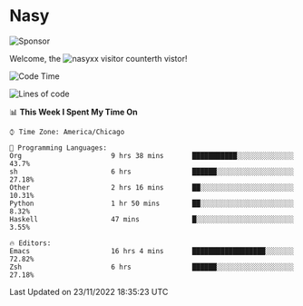 # Nasy

<!--
<p align="center">
<img height="200" src="https://github-readme-stats.vercel.app/api?username=nasyxx&count_private=true&show_icons=true&theme=dracula&include_all_commits=true"/>
<img height="200" src="https://github-readme-stats.vercel.app/api/top-langs/?username=nasyxx&theme=dracula&hide=html,jupyter+notebook&count_private=true&show_icons=true"/>
</p>

  
----------------
-->

![Sponsor](https://img.shields.io/static/v1.svg?label=Sponsor&message=%E2%9D%A4&logo=GitHub&style=flat&color=pink)
 
Welcome, the ![nasyxx visitor counter](https://count.getloli.com/get/@nasyxx?theme=rule34)th vistor!
 
<!--START_SECTION:waka-->
![Code Time](http://img.shields.io/badge/Code%20Time-2%2C860%20hrs%2012%20mins-blue)

![Lines of code](https://img.shields.io/badge/From%20Hello%20World%20I%27ve%20Written-5%20Million%20lines%20of%20code-blue)

📊 **This Week I Spent My Time On** 

```text
⌚︎ Time Zone: America/Chicago

💬 Programming Languages: 
Org                      9 hrs 38 mins       ███████████░░░░░░░░░░░░░░   43.7% 
sh                       6 hrs               ██████░░░░░░░░░░░░░░░░░░░   27.18% 
Other                    2 hrs 16 mins       ██░░░░░░░░░░░░░░░░░░░░░░░   10.31% 
Python                   1 hr 50 mins        ██░░░░░░░░░░░░░░░░░░░░░░░   8.32% 
Haskell                  47 mins             █░░░░░░░░░░░░░░░░░░░░░░░░   3.55%

🔥 Editors: 
Emacs                    16 hrs 4 mins       ██████████████████░░░░░░░   72.82% 
Zsh                      6 hrs               ██████░░░░░░░░░░░░░░░░░░░   27.18%

```


 Last Updated on 23/11/2022 18:35:23 UTC
<!--END_SECTION:waka-->

<!-- ![visitors](https://visitor-badge.laobi.icu/badge?page_id=nasyxx.nasyxx) -->
